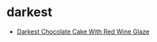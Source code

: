 # darkest

 * [Darkest Chocolate Cake With Red Wine Glaze](../../index/d/darkest-chocolate-cake-with-red-wine-glaze-51214740.json)
